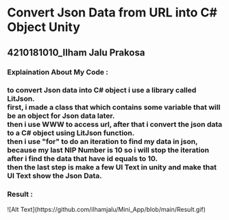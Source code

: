 <h1> Convert Json Data from URL into C# Object Unity </h1>
<h2> 4210181010_Ilham Jalu Prakosa </h2>
<h3> Explaination About My Code : </h3>
<h3> to convert Json data into C# object i use a library called LitJson. <br>
  first, i made a class that which contains some variable that will be an object for Json data later.<br>
  then i use WWW to access url, after that i convert the json data to a C# object using LitJson function. <br>
  then i use "for" to do an iteration to find my data in json, because my last NIP Number is 10 so i will stop the iteration after i find the data that have id equals to 10. <br>
  then the last step is make a few UI Text in unity and make that UI Text show the Json Data.</h3>
<h3> Result : </h3>
![Alt Text](https://github.com/ilhamjalu/Mini_App/blob/main/Result.gif)
